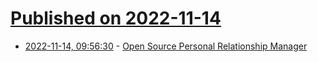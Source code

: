 # [Published on 2022-11-14](index.md)

* [2022-11-14, 09:56:30](https://news.ycombinator.com/item?id=33591970) - [Open Source Personal Relationship Manager](https://www.monicahq.com/)
